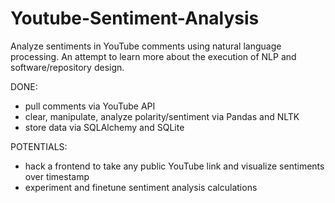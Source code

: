 # Youtube-Sentiment-Analysis
Analyze sentiments in YouTube comments using natural language processing. An attempt to learn more about the execution of NLP and software/repository design.

DONE:
- pull comments via YouTube API
- clear, manipulate, analyze polarity/sentiment via Pandas and NLTK
- store data via SQLAlchemy and SQLite

POTENTIALS:
- hack a frontend to take any public YouTube link and visualize sentiments over timestamp
- experiment and finetune sentiment analysis calculations
